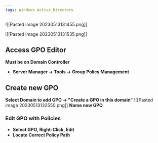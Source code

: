 ```yaml
---
tags: Windows Active_Directory
---
```


![[Pasted image 20230513131455.png]]

![[Pasted image 20230513131535.png]]

## Access GPO Editor
**Must be on Domain Controller**
- **Server Manager → Tools → Group Policy Management**

## Create new GPO
**Select Domain to add GPO → "Create a GPO in this domain"**
![[Pasted image 20230513132550.png]]
**Name new GPO**

### Edit GPO with Policies
- **Select GPO, Right-Click, Edit**
- **Locate Correct Policy Path**


